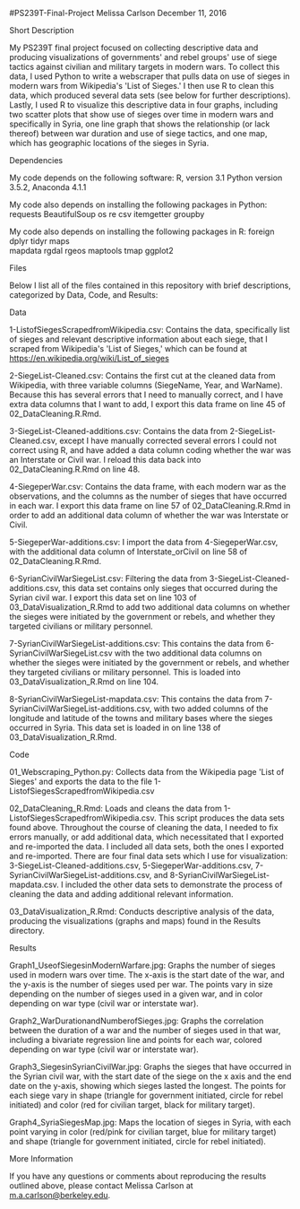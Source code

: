 #PS239T-Final-Project
Melissa Carlson
December 11, 2016
 
Short Description

My PS239T final project focused on collecting descriptive data and producing visualizations of governments' and rebel groups' use of siege tactics against civilian and military targets in modern wars. To collect this data, I used Python to write a webscraper that pulls data on use of sieges in modern wars from Wikipedia's 'List of Sieges.' I then use R to clean this data, which produced several data sets (see below for further descriptions). Lastly, I used R to visualize this descriptive data in four graphs, including two scatter plots that show use of sieges over time in modern wars and specifically in Syria, one line graph that shows the relationship (or lack thereof) between war duration and use of siege tactics, and one map, which has geographic locations of the sieges in Syria. 

Dependencies

My code depends on the following software:
R, version 3.1
Python version 3.5.2, Anaconda 4.1.1

My code also depends on installing the following packages in Python:
requests
BeautifulSoup
os
re
csv
itemgetter
groupby

My code also depends on installing the following packages in R:
foreign
dplyr
tidyr
maps      
mapdata 
rgdal
rgeos
maptools
tmap
ggplot2

Files

Below I list all of the files contained in this repository with brief descriptions, categorized by Data, Code, and Results:

Data

1-ListofSiegesScrapedfromWikipedia.csv: Contains the data, specifically list of sieges and relevant descriptive information about each siege, that I scraped from Wikipedia's 'List of Sieges,' which can be found at https://en.wikipedia.org/wiki/List_of_sieges

2-SiegeList-Cleaned.csv: Contains the first cut at the cleaned data from Wikipedia, with three variable columns (SiegeName, Year, and WarName). Because this has several errors that I need to manually correct, and I have extra data columns that I want to add, I export this data frame on line 45 of 02_DataCleaning.R.Rmd.

3-SiegeList-Cleaned-additions.csv: Contains the data from 2-SiegeList-Cleaned.csv, except I have manually corrected several errors I could not correct using R, and have added a data column coding whether the war was an Interstate or Civil war. I reload this data back into 02_DataCleaning.R.Rmd on line 48. 

4-SiegeperWar.csv: Contains the data frame, with each modern war as the observations, and the columns as the number of sieges that have occurred in each war. I export this data frame on line 57 of 02_DataCleaning.R.Rmd in order to add an additional data column of whether the war was Interstate or Civil. 

5-SiegeperWar-additions.csv: I import the data from 4-SiegeperWar.csv, with the additional data column of Interstate_orCivil on line 58 of 02_DataCleaning.R.Rmd. 

6-SyrianCivilWarSiegeList.csv: Filtering the data from 3-SiegeList-Cleaned-additions.csv, this data set contains only sieges that occurred during the Syrian civil war. I export this data set on line 103 of 03_DataVisualization_R.Rmd to add two additional data columns on whether the sieges were initiated by the government or rebels, and whether they targeted civilians or military personnel.

7-SyrianCivilWarSiegeList-additions.csv: This contains the data from 6-SyrianCivilWarSiegeList.csv with the two additional data columns on whether the sieges were initiated by the government or rebels, and whether they targeted civilians or military personnel. This is loaded into 03_DataVisualization_R.Rmd on line 104.

8-SyrianCivilWarSiegeList-mapdata.csv: This contains the data from 7-SyrianCivilWarSiegeList-additions.csv, with two added columns of the longitude and latitude of the towns and military bases where the sieges occurred in Syria. This data set is loaded in on line 138 of 03_DataVisualization_R.Rmd. 

Code

01_Webscraping_Python.py: Collects data from the Wikipedia page 'List of Sieges' and exports the data to the file 1-ListofSiegesScrapedfromWikipedia.csv

02_DataCleaning_R.Rmd: Loads and cleans the data from 1-ListofSiegesScrapedfromWikipedia.csv. This script produces the data sets found above. Throughout the course of cleaning the data, I needed to fix errors manually, or add additional data, which necessitated that I exported and re-imported the data. I included all data sets, both the ones I exported and re-imported. There are four final data sets which I use for visualization: 3-SiegeList-Cleaned-additions.csv, 5-SiegeperWar-additions.csv, 7-SyrianCivilWarSiegeList-additions.csv, and 8-SyrianCivilWarSiegeList-mapdata.csv. I included the other data sets to demonstrate the process of cleaning the data and adding additional relevant information.

03_DataVisualization_R.Rmd: Conducts descriptive analysis of the data, producing the visualizations (graphs and maps) found in the Results directory.

Results

Graph1_UseofSiegesinModernWarfare.jpg: Graphs the number of sieges used in modern wars over time. The x-axis is the start date of the war, and the y-axis is the number of sieges used per war. The points vary in size depending on the number of sieges used in a given war, and in color depending on war type (civil war or interstate war).

Graph2_WarDurationandNumberofSieges.jpg: Graphs the correlation between the duration of a war and the number of sieges used in that war, including a bivariate regression line and points for each war, colored depending on war type (civil war or interstate war).

Graph3_SiegesinSyrianCivilWar.jpg: Graphs the sieges that have occurred in the Syrian civil war, with the start date of the siege on the x axis and the end date on the y-axis, showing which sieges lasted the longest. The points for each siege vary in shape (triangle for government initiated, circle for rebel initiated) and color (red for civilian target, black for military target).

Graph4_SyriaSiegesMap.jpg: Maps the location of sieges in Syria, with each point varying in color (red/pink for civilian target, blue for military target) and shape (triangle for government initiated, circle for rebel initiated).

More Information

If you have any questions or comments about reproducing the results outlined above, please contact Melissa Carlson at m.a.carlson@berkeley.edu. 